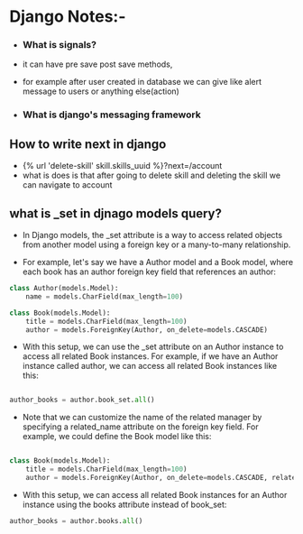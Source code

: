 

# Django Notes:-


- ### What is signals?
- it can have pre save post save methods,
- for example after user created in database we can give like alert message to users or anything else(action)

- ### What is django's messaging framework


## How to write next in django
- {% url 'delete-skill' skill.skills_uuid %}?next=/account
- what is does is that after going to delete skill and deleting the skill we can navigate to account


## what is _set in djnago models query?

- In Django models, the _set attribute is a way to access related objects from another model using a foreign key or a many-to-many relationship.

- For example, let's say we have a Author model and a Book model, where each book has an author foreign key field that references an author:

```python
class Author(models.Model):
    name = models.CharField(max_length=100)

class Book(models.Model):
    title = models.CharField(max_length=100)
    author = models.ForeignKey(Author, on_delete=models.CASCADE)

```


- With this setup, we can use the _set attribute on an Author instance to access all related Book instances. For example, if we have an Author instance called author, we can access all related Book instances like this:


```python

author_books = author.book_set.all()

```


- Note that we can customize the name of the related manager by specifying a related_name attribute on the foreign key field. For example, we could define the Book model like this:

```python 

class Book(models.Model):
    title = models.CharField(max_length=100)
    author = models.ForeignKey(Author, on_delete=models.CASCADE, related_name='books')

```

- With this setup, we can access all related Book instances for an Author instance using the books attribute instead of book_set:
```python
author_books = author.books.all()


```

















